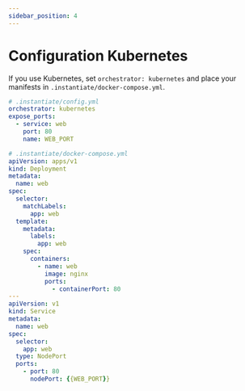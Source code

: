 ```yaml
---
sidebar_position: 4
---
```


# Configuration Kubernetes

If you use Kubernetes, set `orchestrator: kubernetes` and place your manifests in `.instantiate/docker-compose.yml`.

```yaml
# .instantiate/config.yml
orchestrator: kubernetes
expose_ports:
  - service: web
    port: 80
    name: WEB_PORT
```

```yaml
# .instantiate/docker-compose.yml
apiVersion: apps/v1
kind: Deployment
metadata:
  name: web
spec:
  selector:
    matchLabels:
      app: web
  template:
    metadata:
      labels:
        app: web
    spec:
      containers:
        - name: web
          image: nginx
          ports:
            - containerPort: 80
---
apiVersion: v1
kind: Service
metadata:
  name: web
spec:
  selector:
    app: web
  type: NodePort
  ports:
    - port: 80
      nodePort: {{WEB_PORT}}
```
